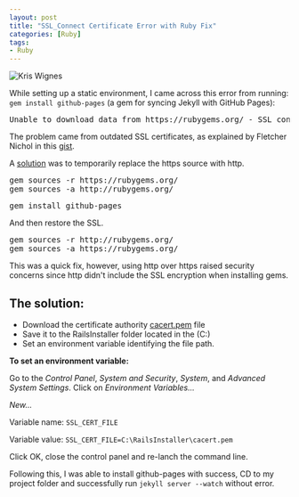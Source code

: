 ```yaml
---
layout: post
title: "SSL_Connect Certificate Error with Ruby Fix"
categories: [Ruby]
tags: 
- Ruby
---
```

   <img src="{{ site.url }}/img/error.jpeg" alt="Kris Wignes">

<p>While setting up a static environment, I came across this error from running: <code>gem install github-pages</code> (a gem for syncing Jekyll with GitHub Pages):</p>


<pre>
Unable to download data from https://rubygems.org/ - SSL_connect returned=1 errno=0 state=SSLv3 read server certificate B: certificate verify failed (https://api.rubygems.org/specs.4.8.gz)
</pre>


<p>The problem came from outdated SSL certificates, as explained by Fletcher Nichol in this <a href="https://gist.github.com/fnichol/867550" target="_blank">gist</a>.</p>

<p>A <a href="http://stackoverflow.com/questions/19150017/ssl-error-when-installing-rubygems-unable-to-pull-data-from-https-rubygems-o" target="_blank">solution</a> was to temporarily replace the https source with http.</p>

<pre>
gem sources -r https://rubygems.org/
gem sources -a http://rubygems.org/
</pre>

<pre>
gem install github-pages
</pre>

<p>And then restore the SSL.</p>

<pre>
gem sources -r http://rubygems.org/
gem sources -a https://rubygems.org/
</pre>

<p>This was a quick fix, however, using http over https raised security concerns since http didn't include the SSL encryption when installing gems.</p>

<h2>The solution:</h2> 

<ul>
<li>Download the certificate authority <a href="https://curl.haxx.se/ca/cacert.pem" target="_blank">cacert.pem</a> file</li>
<li>Save it to the RailsInstaller folder located in the (C:)</li>
<li>Set an environment variable identifying the file path.</li>
</ul>

<p><strong>To set an environment variable:</strong></p>

<p>Go to the <em>Control Panel</em>, <em>System and Security</em>, <em>System</em>, and <em>Advanced System Settings</em>. Click on <em>Environment Variables...</em></p>

<p><em>New...</em></p>

<p>Variable name: <code>SSL_CERT_FILE</code></p>
<p>Variable value: <code>SSL_CERT_FILE=C:\RailsInstaller\cacert.pem</code></p>

<p>Click OK, close the control panel and re-lanch the command line. </p>

<p>Following this, I was able to install github-pages with success, CD to my project folder and successfully run <code>jekyll server --watch</code> without error.</p>